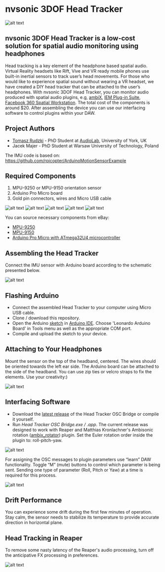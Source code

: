 # nvsonic 3DOF Head Tracker
![alt text](https://github.com/trsonic/head-tracker/blob/master/images/ht_white_bg.jpg "")

## nvsonic 3DOF Head Tracker is a low-cost solution for spatial audio monitoring using headphones
Head tracking is a key element of the headphone based spatial audio. Virtual Reality headsets like Rift, Vive and VR ready mobile phones use built-in inertial sensors to track user’s head movements. For those who would like to experience spatial sound without wearing a VR headset, we have created a DIY head tracker that can be attached to the user’s headphones. With nvsonic 3DOF Head Tracker, you can monitor audio produced with spatial audio plugins, e.g, [ambiX](http://www.matthiaskronlachner.com/?p=2015), [IEM Plug-in Suite](https://plugins.iem.at/), [Facebook 360 Spatial Workstation](https://facebook360.fb.com/spatial-workstation/). The total cost of the components is around $20. After assembling the device you can use our interfacing software to control plugins within your DAW.

## Project Authors
- [Tomasz Rudzki](https://github.com/trsonic/) - PhD Student at [AudioLab](https://audiolab.york.ac.uk/), University of York, UK
- Jacek Majer - PhD Student at Warsaw University of Technology, Poland

The IMU code is based on: https://github.com/rpicopter/ArduinoMotionSensorExample

## Required Components
1. MPU-9250 or MPU-9150 orientation sensor
2. Arduino Pro Micro board
3. Gold pin connectors, wires and Micro USB cable

![alt text](https://github.com/trsonic/head-tracker/blob/master/images/mpu9250_9150.png "")
![alt text](https://github.com/trsonic/head-tracker/blob/master/images/arduino_promicro.png "")
![alt text](https://github.com/trsonic/head-tracker/blob/master/images/gold_pin_connector.jpg "")
![alt text](https://github.com/trsonic/head-tracker/blob/master/images/gold_pin_wires.png "")
![alt text](https://github.com/trsonic/head-tracker/blob/master/images/micro_usb_cable.jpg "")

You can source necessary components from eBay:
- [MPU-9250](http://www.ebay.com/sch/?_nkw=MPU-9250)
- [MPU-9150](http://www.ebay.com/sch/?_nkw=MPU-9150)
- [Arduino Pro Micro with ATmega32U4 microcontroller](http://www.ebay.com/sch/i.html?_nkw=Arduino+Pro+Micro+ATmega32U4)

## Assembling the Head Tracker
Connect the IMU sensor with Arduino board according to the schematic presented below.

![alt text](https://github.com/trsonic/head-tracker/blob/master/images/schematic.png "")

## Flashing Arduino
- Connect the assembled Head Tracker to your computer using Micro USB cable.
- Clone / download this repository.
- Open the Arduino [sketch](https://github.com/trsonic/nvsonic-head-tracker/blob/master/head-tracker-arduino/head-tracker-arduino.ino) in [Arduino IDE](https://www.arduino.cc/en/Main/Software). Choose 'Leonardo Arduino Board' in Tools menu as well as the appropriate COM port.
- Compile and upload the sketch to your device.

## Attaching to Your Headphones
Mount the sensor on the top of the headband, centered. The wires should be oriented towards the left ear side. The Arduino board can be attached to the side of the headband. You can use zip ties or velcro straps to fix the elements. Use your creativity:)

![alt text](https://github.com/trsonic/head-tracker/blob/master/images/sensor_headband.png "")

## Interfacing Software
- Download the [latest release](https://github.com/trsonic/nvsonic-head-tracker/releases) of the Head Tracker OSC Bridge or compile it yourself.
- Run *Head Tracker OSC Bridge.exe / .app*. The current release was designed to work with Reaper and Matthias Kronlachner's Ambisonic rotation ([ambix_rotator](http://www.matthiaskronlachner.com/?p=2015)) plugin. Set the Euler rotation order inside the plugin to: roll-pitch-yaw.

![alt text](https://github.com/trsonic/head-tracker/blob/master/images/ambix_rotator.png "")

For assigning the OSC messages to plugin parameters use “learn” DAW functionality. Toggle “M” (mute) buttons to control which parameter is being sent. Sending one type of parameter (Roll, Pitch or Yaw) at a time is required for this process.

![alt text](https://github.com/trsonic/head-tracker/blob/master/images/app_screen_shot.png "")

## Drift Performance
You can experience some drift during the first few minutes of operation. Stay calm, the sensor needs to stabilize its temperature to provide accurate direction in horizontal plane. 

## Head Tracking in Reaper
To remove some nasty latency of the Reaper's audio processing, turn off the anticipative FX processing in preferences.

![alt text](https://github.com/trsonic/head-tracker/blob/master/images/reaper_fx_processing.png "")



